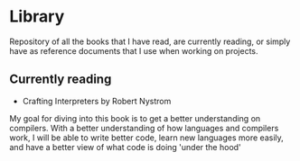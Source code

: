 # Library

Repository of all the books that I have read, are currently reading, 
or simply have as reference documents that I use when working on projects. 

## Currently reading
- Crafting Interpreters by Robert Nystrom

My goal for diving into this book is to get a better understanding on 
compilers.  With a better understanding of how languages and compilers 
work, I will be able to write better code, learn new languages more easily, 
and have a better view of what code is doing 'under the hood'


